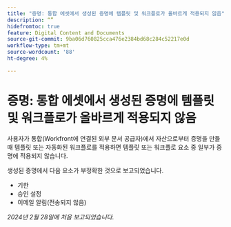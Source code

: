 ```yaml
---
title: "증명: 통합 에셋에서 생성된 증명에 템플릿 및 워크플로가 올바르게 적용되지 않음"
description: “”
hidefromtoc: true
feature: Digital Content and Documents
source-git-commit: 9ba06d760825cca476e2384bd68c284c52217e0d
workflow-type: tm+mt
source-wordcount: '88'
ht-degree: 4%

---
```



# 증명: 통합 에셋에서 생성된 증명에 템플릿 및 워크플로가 올바르게 적용되지 않음

사용자가 통합(Workfront에 연결된 외부 문서 공급자)에서 자산으로부터 증명을 만들 때 템플릿 또는 자동화된 워크플로를 적용하면 템플릿 또는 워크플로 요소 중 일부가 증명에 적용되지 않습니다.

생성된 증명에서 다음 요소가 부정확한 것으로 보고되었습니다.

* 기한
* 승인 설정
* 이메일 알림(전송되지 않음)

_2024년 2월 28일에 처음 보고되었습니다._
